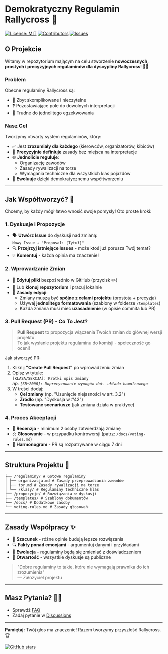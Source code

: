 # Demokratyczny Regulamin Rallycross 🏁

[![License: MIT](https://img.shields.io/badge/License-MIT-yellow.svg)](https://opensource.org/licenses/MIT)
[![Contributors](https://img.shields.io/github/contributors/regulaminy-sportu-samochodowego/rallycross.svg)](https://github.com/regulaminy-sportu-samochodowego/rallycross/graphs/contributors)
[![Issues](https://img.shields.io/github/issues/regulaminy-sportu-samochodowego/rallycross.svg)](https://github.com/regulaminy-sportu-samochodowego/rallycross/issues)

## O Projekcie
Witamy w repozytorium mającym na celu stworzenie **nowoczesnych, prostych i precyzyjnych regulaminów dla dyscypliny Rallycross**! 🚗💨

### Problem
Obecne regulaminy Rallycross są:
- 🤯 Zbyt skomplikowane i nieczytelne
- ❓ Pozostawiające pole do dowolnych interpretacji
- 🔄 Trudne do jednolitego egzekwowania

### Nasz Cel
Tworzymy otwarty system regulaminów, który:
- ✅ Jest **zrozumiały dla każdego** (kierowców, organizatorów, kibiców)
- 🎯 **Precyzyjnie definiuje** zasady bez miejsca na interpretacje
- 🌐 **Jednolicie reguluje**:
  - Organizację zawodów
  - Zasady rywalizacji na torze
  - Wymagania techniczne dla wszystkich klas pojazdów
- 🔄 **Ewoluuje** dzięki demokratycznemu współtworzeniu

---

## Jak Współtworzyć? 🤝
Chcemy, by każdy mógł łatwo wnosić swoje pomysły! Oto proste kroki:

### 1. Dyskusje i Propozycje
- 🗣️ **Utwórz Issue** do dyskusji nad zmianą:  
  `Nowy Issue → "Proposal: [Tytuł]"`
- 🔍 **Przejrzyj istniejące Issues** - może ktoś już porusza Twój temat?
- 💡 **Komentuj** - każda opinia ma znaczenie!

### 2. Wprowadzanie Zmian
- 📝 **Edytuj pliki** bezpośrednio w GitHub (przycisk ✏️)
- 🔄 Lub **klonuj repozytorium** i pracuj lokalnie
- 📌 **Zasady edycji**:
  - Zmiany muszą być **spójne z celami projektu** (prostota + precyzja)
  - Używaj **jednolitego formatowania** (szablony w folderze `/templates`)
  - Każda zmiana musi mieć **uzasadnienie** (w opisie commita lub PR)

### 3. Pull Request (PR) - Co To Jest?
> **Pull Request** to propozycja włączenia Twoich zmian do głównej wersji projektu.  
> To jak wysłanie projektu regulaminu do komisji - społeczność go oceni!

Jak stworzyć PR:
1. Kliknij **"Create Pull Request"** po wprowadzeniu zmian
2. Opisz w tytule:  
   `[KLASA/SEKCJA]: Krótki opis zmiany`  
   *np. `[SN+2000]: Doprecyzowanie wymogów dot. układu hamulcowego`*
3. W treści dodaj:
   - **Cel zmiany** (np. "Usunięcie niejasności w art. 3.2")
   - **Źródło** (np. "Dyskusja w #42")
   - **Testowane scenariusze** (jak zmiana działa w praktyce)

### 4. Proces Akceptacji
- 👥 **Recenzja** - minimum 2 osoby zatwierdzają zmianę
- ⚖️ **Głosowanie** - w przypadku kontrowersji (patrz: `/docs/voting-rules.md`)
- 📅 **Harmonogram** - PR są rozpatrywane w ciągu 7 dni

---

## Struktura Projektu 📁

```
├── /regulaminy/ # Gotowe regulaminy
│ ├── organizacja.md # Zasady przeprowadzania zawodów
│ ├── tor.md # Zasady rywalizacji na torze
│ └── /klasy/ # Regulaminy techniczne klas
├── /propozycje/ # Rozwiązania w dyskusji
├── /templates/ # Szablony dokumentów
└── /docs/ # Dodatkowe zasoby
└── voting-rules.md # Zasady głosowań
```

---

## Zasady Współpracy ✨
- 🤝 **Szacunek** - różne opinie budują lepsze rozwiązania
- 🔍 **Fakty ponad emocjami** - argumentuj danymi i przykładami
- 🌱 **Ewolucja** - regulaminy będą się zmieniać z doświadczeniem
- 📢 **Otwartość** - wszystkie dyskusje są publiczne

> "Dobre regulaminy to takie, które nie wymagają prawnika do ich zrozumienia"  
> — Założyciel projektu

---

## Masz Pytania? 🙋‍♂️
- Sprawdź [FAQ](/docs/faq.md)
- Zadaj pytanie w [Discussions](https://github.com/regulaminy-sportu-samochodowego/rallycross/discussions)

---

**Pamiętaj:** Twój głos ma znaczenie! Razem tworzymy przyszłość Rallycross. 🏆

[![GitHub stars](https://img.shields.io/github/stars/regulaminy-sportu-samochodowego/rallycross?style=social)](https://github.com/regulaminy-sportu-samochodowego/rallycross)
